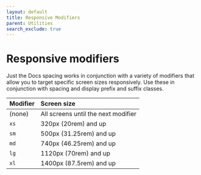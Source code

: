 ```yaml
---
layout: default
title: Responsive Modifiers
parent: Utilities
search_exclude: true
---
```


# Responsive modifiers

Just the Docs spacing works in conjunction with a variety of modifiers that allow you to target specific screen sizes responsively. Use these in conjunction with spacing and display prefix and suffix classes.

| Modifier  | Screen size                          |
|:----------|:-------------------------------------|
| (none)    | All screens until the next modifier  |
| `xs`      | 320px (20rem) and up                 |
| `sm`      | 500px (31.25rem) and up              |
| `md`      | 740px (46.25rem) and up              |
| `lg`      | 1120px (70rem) and up                |
| `xl`      | 1400px (87.5rem) and up              |
